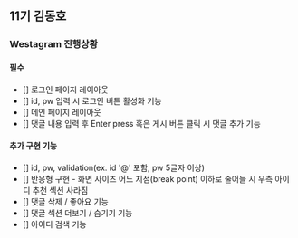 ## 11기 김동호

### Westagram 진행상황

#### 필수

- [] 로그인 페이지 레이아웃
- [] id, pw 입력 시 로그인 버튼 활성화 기능
- [] 메인 페이지 레이아웃
- [] 댓글 내용 입력 후 Enter press 혹은 게시 버튼 클릭 시 댓글 추가 기능

#### 추가 구현 기능

- [] id, pw, validation(ex. id '@' 포함, pw 5글자 이상)
- [] 반응형 구현 - 화면 사이즈 어느 지점(break point) 이하로 줄어들 시 우측 아이디 추천 섹션 사라짐
- [] 댓글 삭제 / 좋아요 기능
- [] 댓글 섹션 더보기 / 숨기기 기능
- [] 아이디 검색 기능

